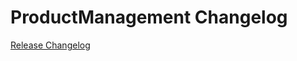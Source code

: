# ProductManagement Changelog

[Release Changelog](https://github.com/spryker/product-management/releases)
